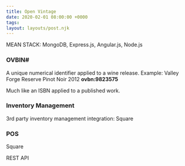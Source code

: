 ```yaml
---
title: Open Vintage
date: 2020-02-01 08:00:00 +0000
tags:
layout: layouts/post.njk
---
```

MEAN STACK: MongoDB, Express.js, Angular.js, Node.js


### OVBIN#

A unique numerical identifier applied to a wine release. Example: Valley Forge Reserve Pinot Noir 2012 **ovbn:9823575**

Much like an ISBN applied to a published work.

### Inventory Management

3rd party inventory management integration: Square

### POS

Square


REST API
